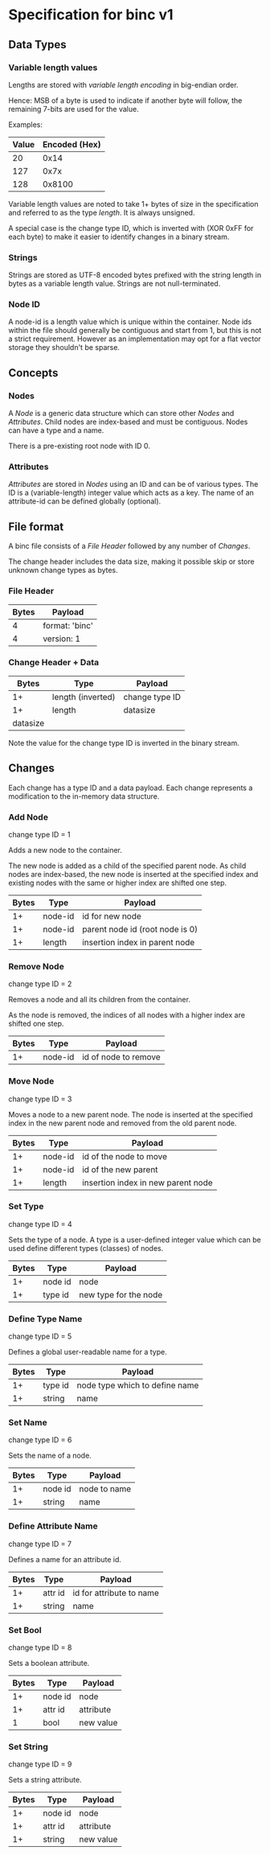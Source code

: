 # Specification for binc v1

## Data Types

### Variable length values

Lengths are stored with _variable length encoding_ in big-endian order.

Hence: MSB of a byte is used to indicate if another byte will follow, the remaining 7-bits are used for the value.

Examples:

| Value | Encoded (Hex) |
|-------|---------------|
| 20    | 0x14          |
| 127   | 0x7x          |
| 128   | 0x8100        |

Variable length values are noted to take 1+ bytes of size in the specification and referred to as the type _length_. It
is always unsigned.

A special case is the change type ID, which is inverted with (XOR 0xFF for each byte) to make it easier to identify
changes in a binary stream.

### Strings

Strings are stored as UTF-8 encoded bytes prefixed with the string length in bytes as a variable length value. Strings
are not null-terminated.

### Node ID

A node-id is a length value which is unique within the container. Node ids within the file should generally be
contiguous and start from 1, but this is not a strict requirement. However as an implementation may opt for a flat
vector storage they shouldn't be sparse.

## Concepts

### Nodes

A _Node_ is a generic data structure which can store other _Nodes_ and _Attributes_. Child nodes are index-based
and must be contiguous. Nodes can have a type and a name.

There is a pre-existing root node with ID 0.

### Attributes

_Attributes_ are stored in _Nodes_ using an ID and can be of various types. The ID is a (variable-length) integer value
which acts as a key. The name of an attribute-id can be defined globally (optional).


## File format

A binc file consists of a _File Header_ followed by any number of _Changes_.

The change header includes the data size, making it possible skip or store unknown change types as bytes.

### File Header

| Bytes | Payload        |
|-------|----------------|
| 4     | format: 'binc' |
| 4     | version: 1     |

### Change Header + Data

| Bytes    | Type              | Payload        |
|----------|-------------------|----------------|
| 1+       | length (inverted) | change type ID |
| 1+       | length            | datasize       |
| datasize |                   | <change data>  |

Note the value for the change type ID is inverted in the binary stream.

## Changes

Each change has a type ID and a data payload. Each change represents a modification to the in-memory data structure.

### Add Node

change type ID = 1

Adds a new node to the container.

The new node is added as a child of the specified parent node. As child nodes are index-based, the new node is inserted
at the specified index and existing nodes with the same or higher index are shifted one step.

| Bytes | Type    | Payload                         |
|-------|---------|---------------------------------|
| 1+    | node-id | id for new node                 |
| 1+    | node-id | parent node id (root node is 0) |
| 1+    | length  | insertion index in parent node  |

### Remove Node

change type ID = 2

Removes a node and all its children from the container.

As the node is removed, the indices of all nodes with a higher index are shifted one step.

| Bytes | Type    | Payload              |
|-------|---------|----------------------|
| 1+    | node-id | id of node to remove |

### Move Node

change type ID = 3

Moves a node to a new parent node. The node is inserted at the specified index in the new parent node and removed from
the old parent node.

| Bytes | Type    | Payload                            |
|-------|---------|------------------------------------|
| 1+    | node-id | id of the node to move             |
| 1+    | node-id | id of the new parent               |
| 1+    | length  | insertion index in new parent node |

### Set Type

change type ID = 4

Sets the type of a node. A type is a user-defined integer value which can be used define different types (classes) of
nodes.

| Bytes | Type    | Payload               |
|-------|---------|-----------------------|
| 1+    | node id | node                  |
| 1+    | type id | new type for the node |

### Define Type Name

change type ID = 5

Defines a global user-readable name for a type.

| Bytes | Type    | Payload                        |
|-------|---------|--------------------------------|
| 1+    | type id | node type which to define name |
| 1+    | string  | name                           |

### Set Name

change type ID = 6

Sets the name of a node.

| Bytes | Type    | Payload      |
|-------|---------|--------------|
| 1+    | node id | node to name |
| 1+    | string  | name         |

### Define Attribute Name

change type ID = 7

Defines a name for an attribute id.

| Bytes | Type    | Payload                  |
|-------|---------|--------------------------|
| 1+    | attr id | id for attribute to name |
| 1+    | string  | name                     |

### Set Bool

change type ID = 8

Sets a boolean attribute.

| Bytes | Type    | Payload   |
|-------|---------|-----------|
| 1+    | node id | node      |
| 1+    | attr id | attribute |
| 1     | bool    | new value |

### Set String

change type ID = 9

Sets a string attribute.

| Bytes | Type    | Payload   |
|-------|---------|-----------|
| 1+    | node id | node      |
| 1+    | attr id | attribute |
| 1+    | string  | new value |
